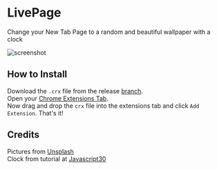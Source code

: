 # LivePage
Change your New Tab Page to a random and beautiful wallpaper with a clock  

![screenshot](http://i.imgur.com/VK0fCHv.png)

## How to Install  
Download the ```.crx``` file from the release [branch](https://github.com/PandawanFr/LivePage/releases/latest).  
Open your [Chrome Extensions Tab](chrome://extensions).  
Now drag and drop the ```crx``` file into the extensions tab and click ```Add Extension```.
That's it!  


## Credits  
Pictures from [Unsplash](http://unsplash.com)  
Clock from tutorial at [Javascript30](http://javascript30.com)
